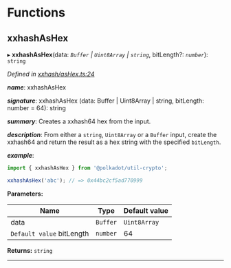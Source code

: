 

# Functions

<a id="xxhashashex"></a>

##  xxhashAsHex

▸ **xxhashAsHex**(data: *`Buffer` | `Uint8Array` | `string`*, bitLength?: *`number`*): `string`

*Defined in [xxhash/asHex.ts:24](https://github.com/polkadot-js/common/blob/7297e68/packages/util-crypto/src/xxhash/asHex.ts#L24)*

*__name__*: xxhashAsHex

*__signature__*: xxhashAsHex (data: Buffer | Uint8Array | string, bitLength: number = 64): string

*__summary__*: Creates a xxhash64 hex from the input.

*__description__*: From either a `string`, `Uint8Array` or a `Buffer` input, create the xxhash64 and return the result as a hex string with the specified `bitLength`.

*__example__*:   

```javascript
import { xxhashAsHex } from '@polkadot/util-crypto';

xxhashAsHex('abc'); // => 0x44bc2cf5ad770999
```

**Parameters:**

| Name | Type | Default value |
| ------ | ------ | ------ |
| data | `Buffer` | `Uint8Array` | `string` | - |
| `Default value` bitLength | `number` | 64 |

**Returns:** `string`

___

